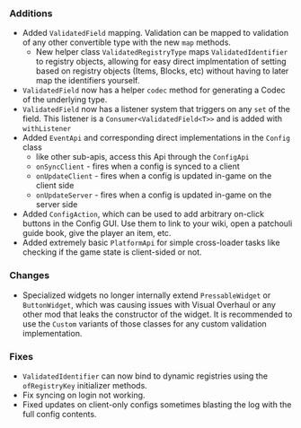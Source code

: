 ### Additions
* Added `ValidatedField` mapping. Validation can be mapped to validation of any other convertible type with the new `map` methods.
  * New helper class `ValidatedRegistryType` maps `ValidatedIdentifier` to registry objects, allowing for easy direct implmentation of setting based on registry objects (Items, Blocks, etc) without having to later map the identifiers yourself.
* `ValidatedField` now has a helper `codec` method for generating a Codec of the underlying type.
* `ValidatedField` now has a listener system that triggers on any `set` of the field. This listener is a `Consumer<ValidatedField<T>>` and is added with `withListener`
* Added `EventApi` and corresponding direct implementations in the `Config` class
  * like other sub-apis, access this Api through the `ConfigApi`
  * `onSyncClient` - fires when a config is synced to a client
  * `onUpdateClient` - fires when a config is updated in-game on the client side
  * `onUpdateServer` - fires when a config is updated in-game on the server side
* Added `ConfigAction`, which can be used to add arbitrary on-click buttons in the Config GUI. Use them to link to your wiki, open a patchouli guide book, give the player an item, etc.
* Added extremely basic `PlatformApi` for simple cross-loader tasks like checking if the game state is client-sided or not.

### Changes
* Specialized widgets no longer internally extend `PressableWidget` or `ButtonWidget`, which was causing issues with Visual Overhaul or any other mod that leaks the constructor of the widget. It is recommended to use the `Custom` variants of those classes for any custom validation implementation.

### Fixes
* `ValidatedIdentifier` can now bind to dynamic registries using the `ofRegistryKey` initializer methods.
* Fix syncing on login not working.
* Fixed updates on client-only configs sometimes blasting the log with the full config contents.